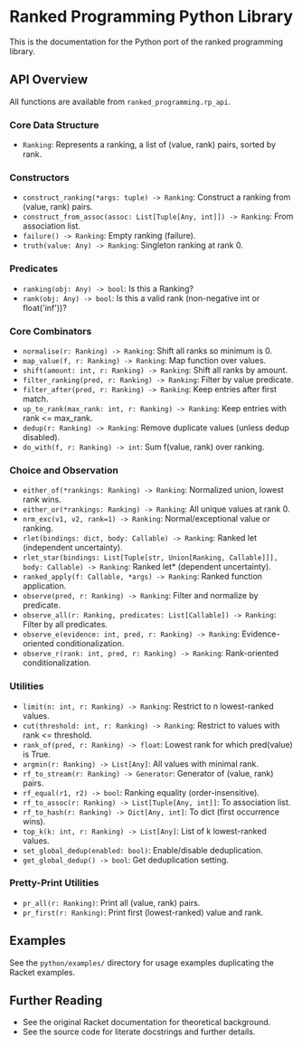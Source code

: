 # Ranked Programming Python Library

This is the documentation for the Python port of the ranked programming library.

## API Overview

All functions are available from `ranked_programming.rp_api`.

### Core Data Structure

- `Ranking`: Represents a ranking, a list of (value, rank) pairs, sorted by rank.

### Constructors
- `construct_ranking(*args: tuple) -> Ranking`: Construct a ranking from (value, rank) pairs.
- `construct_from_assoc(assoc: List[Tuple[Any, int]]) -> Ranking`: From association list.
- `failure() -> Ranking`: Empty ranking (failure).
- `truth(value: Any) -> Ranking`: Singleton ranking at rank 0.

### Predicates
- `ranking(obj: Any) -> bool`: Is this a Ranking?
- `rank(obj: Any) -> bool`: Is this a valid rank (non-negative int or float('inf'))?

### Core Combinators
- `normalise(r: Ranking) -> Ranking`: Shift all ranks so minimum is 0.
- `map_value(f, r: Ranking) -> Ranking`: Map function over values.
- `shift(amount: int, r: Ranking) -> Ranking`: Shift all ranks by amount.
- `filter_ranking(pred, r: Ranking) -> Ranking`: Filter by value predicate.
- `filter_after(pred, r: Ranking) -> Ranking`: Keep entries after first match.
- `up_to_rank(max_rank: int, r: Ranking) -> Ranking`: Keep entries with rank <= max_rank.
- `dedup(r: Ranking) -> Ranking`: Remove duplicate values (unless dedup disabled).
- `do_with(f, r: Ranking) -> int`: Sum f(value, rank) over ranking.

### Choice and Observation
- `either_of(*rankings: Ranking) -> Ranking`: Normalized union, lowest rank wins.
- `either_or(*rankings: Ranking) -> Ranking`: All unique values at rank 0.
- `nrm_exc(v1, v2, rank=1) -> Ranking`: Normal/exceptional value or ranking.
- `rlet(bindings: dict, body: Callable) -> Ranking`: Ranked let (independent uncertainty).
- `rlet_star(bindings: List[Tuple[str, Union[Ranking, Callable]]], body: Callable) -> Ranking`: Ranked let* (dependent uncertainty).
- `ranked_apply(f: Callable, *args) -> Ranking`: Ranked function application.
- `observe(pred, r: Ranking) -> Ranking`: Filter and normalize by predicate.
- `observe_all(r: Ranking, predicates: List[Callable]) -> Ranking`: Filter by all predicates.
- `observe_e(evidence: int, pred, r: Ranking) -> Ranking`: Evidence-oriented conditionalization.
- `observe_r(rank: int, pred, r: Ranking) -> Ranking`: Rank-oriented conditionalization.

### Utilities
- `limit(n: int, r: Ranking) -> Ranking`: Restrict to n lowest-ranked values.
- `cut(threshold: int, r: Ranking) -> Ranking`: Restrict to values with rank <= threshold.
- `rank_of(pred, r: Ranking) -> float`: Lowest rank for which pred(value) is True.
- `argmin(r: Ranking) -> List[Any]`: All values with minimal rank.
- `rf_to_stream(r: Ranking) -> Generator`: Generator of (value, rank) pairs.
- `rf_equal(r1, r2) -> bool`: Ranking equality (order-insensitive).
- `rf_to_assoc(r: Ranking) -> List[Tuple[Any, int]]`: To association list.
- `rf_to_hash(r: Ranking) -> Dict[Any, int]`: To dict (first occurrence wins).
- `top_k(k: int, r: Ranking) -> List[Any]`: List of k lowest-ranked values.
- `set_global_dedup(enabled: bool)`: Enable/disable deduplication.
- `get_global_dedup() -> bool`: Get deduplication setting.

### Pretty-Print Utilities
- `pr_all(r: Ranking)`: Print all (value, rank) pairs.
- `pr_first(r: Ranking)`: Print first (lowest-ranked) value and rank.

## Examples

See the `python/examples/` directory for usage examples duplicating the Racket examples.

## Further Reading

- See the original Racket documentation for theoretical background.
- See the source code for literate docstrings and further details.
